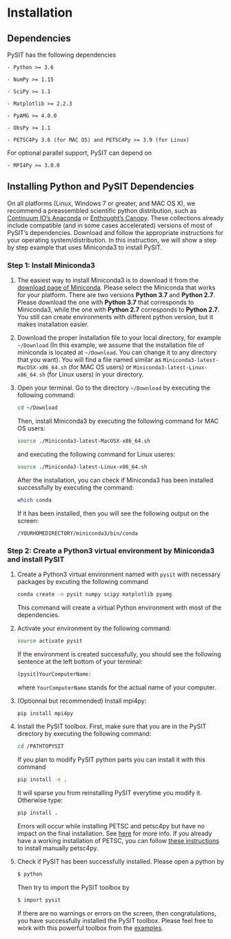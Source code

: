 # Installation

## Dependencies

PySIT has the following dependencies

    - Python >= 3.6

    - NumPy >= 1.15

    - SciPy >= 1.1

    - Matplotlib >= 2.2.3

    - PyAMG >= 4.0.0 

    - ObsPy >= 1.1

    - PETSC4Py 3.6 (for MAC OS) and PETSC4Py >= 3.9 (for Linux)

For optional parallel support, PySIT can depend on

    - MPI4Py >= 3.0.0

## Installing Python and PySIT Dependencies

On all platforms (Linux, Windows 7 or greater, and MAC OS X), we recommend a preassembled scientific python distribution, such as [Continuum IO’s Anaconda] or [Enthought’s Canopy]. These collections already include compatible (and in some cases accelerated) versions of most of PySIT’s dependencies. Download and follow the appropriate instructions for your operating system/distribution. In this instruction, we will show a step by step example that uses Miniconda3 to install PySIT.

### Step 1: Install Miniconda3

1. The easiest way to install Miniconda3 is to download it from the [download page of Miniconda]. Please select the Miniconda that works for your platform. There are two versions **Python 3.7** and **Python 2.7**. Please download the one with **Python 3.7** that corresponds to Miniconda3, while the one with **Python 2.7** corresponds to **Python 2.7**. You still can create environments with different python version, but it makes installation easier.

2. Download the proper installation file to your local directory, for example `~/Download` (In this example, we assume that the installation file of miniconda is located at `~/Download`. You can change it to any directory that you want). You will find a file named similar as `Miniconda3-latest-MacOSX-x86_64.sh` (for MAC OS users) or `Miniconda3-latest-Linux-x86_64.sh` (for Linux users) in your directory.

3. Open your terminal. Go to the directory `~/Download` by executing the  following command:

    ```bash
    cd ~/Download
    ```

    Then, install Miniconda3 by executing the following command for MAC OS users:

    ```sh
    source ./Miniconda3-latest-MacOSX-x86_64.sh
    ```

    and executing the following command for Linux useres:

    ```sh
    source ./Miniconda3-latest-Linux-x86_64.sh
    ```

    After the installation, you can check if Miniconda3 has been installed successfully by executing the command:

    ```sh
    which conda
    ```

    If it has been installed, then you will see the following output on the screen:

    ```
    /YOURHOMEDIRECTORY/miniconda3/bin/conda
    ```

### Step 2: Create a Python3 virtual environment by Miniconda3 and install PySIT

1. Create a Python3 virtual environment named with `pysit` with necessary packages by excuting the following command

    ```sh
    conda create -n pysit numpy scipy matplotlib pyamg
    ```

    This command will create a virtual Python environment with most of the dependencies.

2. Activate your environment by the following command:

    ```sh
    source activate pysit
    ```

    If the environment is created successfully, you should see the following sentence at the left bottom of your terminal:

    ```sh
    (pysit)YourComputerName:
    ```

    where `YourComputerName` stands for the actual name of your computer.

3. (Optionnal but recommended) Install mpi4py:

    ```sh
    pip install mpi4py
    ```

4. Install the PySIT toolbox. First, make sure that you are in the PySIT directory by executing the following command:

    ```sh
    cd /PATHTOPYSIT
    ```

    If you plan to modify PySIT python parts you can install it with this command

    ```sh
    pip install -e .
    ```

    It will sparse you from reinstalling PySIT everytime you modify it. Otherwise type:

    ```sh
    pip install .
    ```

    Errors will occur while installing PETSC and petsc4py but have no impact on the final installation. See [here](https://bitbucket.org/petsc/petsc4py/issues/132/attributeerror-module-petsc-has-no) for more info.
    If you already have a working installation of PETSC, you can follow [these instructions](https://petsc4py.readthedocs.io/en/stable/install.html) to install manually petsc4py.
    
5. Check if PySIT has been successfully installed. Please open a python by

   ```sh
   $ python
   ```

   Then try to import the PySIT toolbox by

   ```sh
   $ import pysit
   ```

   If there are no warnings or errors on the screen, then congratulations, you have successfully installed the PySIT toolbox. Please feel free to work with this powerful toolbox from the [examples].

[Continuum IO’s Anaconda]: <https://www.anaconda.com/>
[Enthought’s Canopy]: <https://www.enthought.com/product/canopy/>
[download page of Miniconda]:<https://conda.io/miniconda.html>
[webpage of pip]:<https://pip.pypa.io/en/stable/installing/>
[PETSC]: <https://www.mcs.anl.gov/petsc/>
[petsc4py]: <https://pypi.org/project/petsc4py/>
[MUMPS]: <http://mumps.enseeiht.fr/>
[examples]: <https://github.com/pysit/pysit/tree/master/examples>
